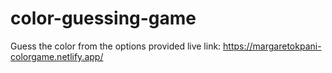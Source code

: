 # color-guessing-game
Guess the color from the options provided
live link: https://margaretokpani-colorgame.netlify.app/
